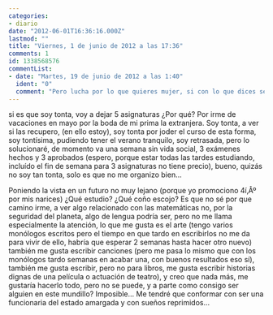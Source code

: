 ```yaml
---
categories:
- diario
date: "2012-06-01T16:36:16.000Z"
lastmod: ""
title: "Viernes, 1 de junio de 2012 a las 17:36"
comments: 1
id: 1338568576
commentList:
- date: "Martes, 19 de junio de 2012 a las 1:40"
  ident: "0"
  comment: "Pero lucha por lo que quieres mujer, si con lo que dices se ve que te gusta poner empeño en lo que haces(por ejemplo, la cacho entrada que has hecho), ademas te gusta hacerlo.No dejes por luchar por tus sueños aunque parezcan lejanos. A mi parecer, es mejor ser optimista y hacer lo que mas te gusta, aunque no recibas mucho(puede que despues si), que creer que no te va a llevar a nada bueno y luego arrepentirse.\nNo te preocupes que con constancia todo te saldra como lo esperas, y sonrie :)!!"
---
```


si es que soy tonta, voy a dejar 5 asignaturas ¿Por qué? Por irme de vacaciones en mayo por la boda de mi prima la extranjera. Soy tonta, a ver si las recupero, (en ello estoy), soy tonta por joder el curso de esta forma, soy tontísima, pudiendo tener el verano tranquilo, soy retrasada, pero lo solucionaré, de momento va una semana sin vida social, 3 exámenes hechos y 3 aprobados (espero, porque estar todas las tardes estudiando, incluído el fin de semana para 3 asignaturas no tiene precio), bueno, quizás no soy tan tonta, solo es que no me organizo bien...  
  
Poniendo la vista en un futuro no muy lejano (porque yo promociono 4í‚Âº por mis narices) ¿Qué estudio? ¿Qué coño escojo? Es que no sé por que camino irme, a ver algo relacionado con las matemáticas no, por la seguridad del planeta, algo de lengua podría ser, pero no me llama especialmente la atención, lo que me gusta es el arte (tengo varios monólogos escritos pero el tiempo en que tardo en escribirlos no me da para vivir de ello, habría que esperar 2 semanas hasta hacer otro nuevo) también me gusta escribir canciones (pero me pasa lo mismo que con los monólogos tardo semanas en acabar una, con buenos resultados eso sí), también me gusta escribir, pero no para libros, me gusta escribir historias dignas de una película o actuación de teatro), y creo que nada más, me gustaría hacerlo todo, pero no se puede, y a parte como consigo ser alguien en este mundillo? Imposible... Me tendré que conformar con ser una funcionaria del estado amargada y con sueños reprimidos...